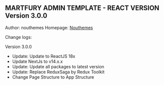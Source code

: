 ## MARTFURY ADMIN TEMPLATE - REACT VERSION Version 3.0.0

Author: nouthemes
Homepage:
[Nouthemes](https://themeforest.net/user/nouthemes/portfolio)

Change logs:

Version 3.0.0
- Update: Update to ReactJS 18x
- Update NextJs to v14.x.x
- Update: Update all packages to latest version
- Update: Replace ReduxSaga by Redux Toolkit
- Change Page Structure to App Structure

